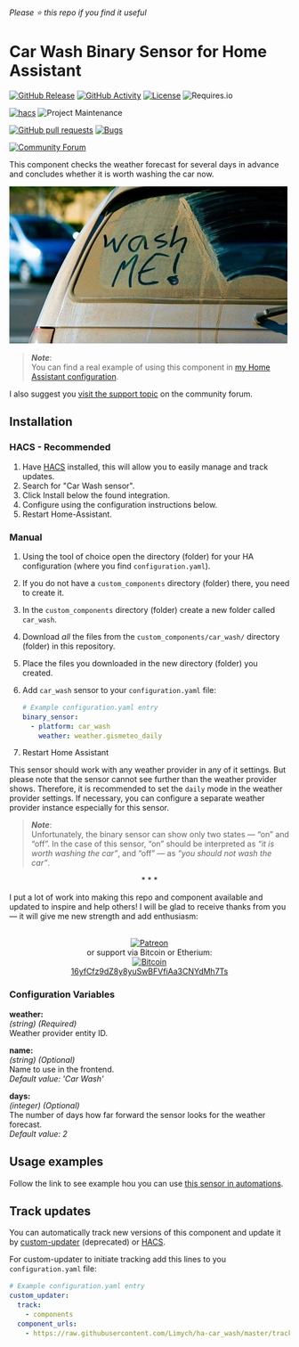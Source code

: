 *Please :star: this repo if you find it useful*

# Car Wash Binary Sensor for Home Assistant

[![GitHub Release](https://img.shields.io/github/tag-date/Limych/ha-car_wash?label=release&style=popout)](https://github.com/Limych/ha-car_wash/releases)
[![GitHub Activity](https://img.shields.io/github/commit-activity/y/Limych/ha-car_wash.svg?style=popout)](https://github.com/Limych/ha-car_wash/commits/master)
[![License](https://img.shields.io/badge/license-Creative_Commons_BY--NC--SA_License-lightgray.svg?style=popout)](LICENSE.md)
![Requires.io](https://img.shields.io/requires/github/Limych/ha-car_wash)

[![hacs](https://img.shields.io/badge/HACS-Default-orange.svg?style=popout)][hacs]
![Project Maintenance](https://img.shields.io/badge/maintainer-Andrey%20Khrolenok%20%40Limych-blue.svg?style=popout)

[![GitHub pull requests](https://img.shields.io/github/issues-pr/Limych/ha-car_wash?style=popout)](https://github.com/Limych/ha-car_wash/pulls)
[![Bugs](https://img.shields.io/github/issues/Limych/ha-car_wash/bug.svg?colorB=red&label=bugs&style=popout)](https://github.com/Limych/ha-car_wash/issues?q=is%3Aopen+is%3Aissue+label%3ABug)

[![Community Forum](https://img.shields.io/badge/community-forum-brightgreen.svg?style=popout)][forum-support]

This component checks the weather forecast for several days in advance and concludes whether it is worth washing the car now.

![Example](example.jpg)

> **_Note_**:\
> You can find a real example of using this component in [my Home Assistant configuration](https://github.com/Limych/HomeAssistantConfiguration).

I also suggest you [visit the support topic][forum-support] on the community forum.

## Installation

### HACS - Recommended

1. Have [HACS](https://hacs.xyz) installed, this will allow you to easily manage and track updates.
1. Search for "Car Wash sensor".
1. Click Install below the found integration.
1. Configure using the configuration instructions below.
1. Restart Home-Assistant.

### Manual

1. Using the tool of choice open the directory (folder) for your HA configuration (where you find `configuration.yaml`).
1. If you do not have a `custom_components` directory (folder) there, you need to create it.
1. In the `custom_components` directory (folder) create a new folder called `car_wash`.
1. Download _all_ the files from the `custom_components/car_wash/` directory (folder) in this repository.
1. Place the files you downloaded in the new directory (folder) you created.
1. Add `car_wash` sensor to your `configuration.yaml` file:

    ```yaml
    # Example configuration.yaml entry
    binary_sensor:
      - platform: car_wash
        weather: weather.gismeteo_daily
    ```

1. Restart Home Assistant

This sensor should work with any weather provider in any of it settings. But please note that the sensor cannot see further than the weather provider shows. Therefore, it is recommended to set the `daily` mode in the weather provider settings. If necessary, you can configure a separate weather provider instance especially for this sensor.

> **_Note_**:\
> Unfortunately, the binary sensor can show only two states — “on” and “off”.
> In the case of this sensor, “on” should be interpreted as *“it is worth washing the car”*, and “off” — as *“you should not wash the car”*.

<p align="center">* * *</p>
I put a lot of work into making this repo and component available and updated to inspire and help others! I will be glad to receive thanks from you — it will give me new strength and add enthusiasm:
<p align="center"><br>
<a href="https://www.patreon.com/join/limych?" target="_blank"><img src="http://khrolenok.ru/support_patreon.png" alt="Patreon" width="250" height="48"></a>
<br>or&nbsp;support via Bitcoin or Etherium:<br>
<a href="https://sochain.com/a/mjz640g" target="_blank"><img src="http://khrolenok.ru/support_bitcoin.png" alt="Bitcoin" width="150"><br>
16yfCfz9dZ8y8yuSwBFVfiAa3CNYdMh7Ts</a>
</p>

### Configuration Variables

**weather:**\
  _(string) (Required)_\
  Weather provider entity ID.

**name:**\
  _(string) (Optional)_\
  Name to use in the frontend.\
  _Default value: 'Car Wash'_

**days:**\
  _(integer) (Optional)_\
  The number of days how far forward the sensor looks for the weather forecast.\
  _Default value: 2_

## Usage examples

Follow the link to see example hou you can use [this sensor in automations](https://community.home-assistant.io/t/car-wash-binary-sensor/110046/20).

## Track updates

You can automatically track new versions of this component and update it by [custom-updater](https://github.com/custom-components/custom_updater) (deprecated) or [HACS][hacs].

For custom-updater to initiate tracking add this lines to you `configuration.yaml` file:

```yaml
# Example configuration.yaml entry
custom_updater:
  track:
    - components
  component_urls:
    - https://raw.githubusercontent.com/Limych/ha-car_wash/master/tracker.json
```

[forum-support]: https://community.home-assistant.io/t/car-wash-binary-sensor/110046
[hacs]: https://github.com/custom-components/hacs
